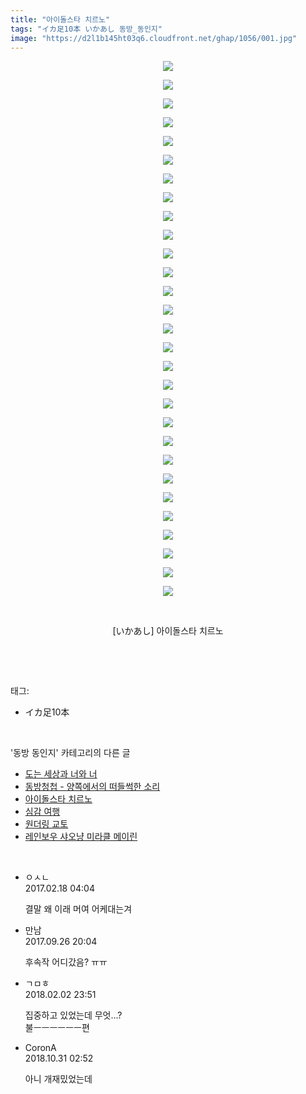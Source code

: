 ```yaml
---
title: "아이돌스타 치르노"
tags: "イカ足10本 いかあし 동방_동인지"
image: "https://d2l1b145ht03q6.cloudfront.net/ghap/1056/001.jpg"
---
```

<div class="article">
<p style="text-align: center; clear: none; float: none;"><img src="{{ site.imgserver1 }}/ghap/1056/001.jpg"/></p>
<p style="text-align: center; clear: none; float: none;"><img src="{{ site.imgserver1 }}/ghap/1056/002.jpg"/></p>
<p style="text-align: center; clear: none; float: none;"><img src="{{ site.imgserver1 }}/ghap/1056/003.jpg"/></p>
<p style="text-align: center; clear: none; float: none;"><img src="{{ site.imgserver1 }}/ghap/1056/004.jpg"/></p>
<p style="text-align: center; clear: none; float: none;"><img src="{{ site.imgserver1 }}/ghap/1056/005.jpg"/></p>
<p style="text-align: center; clear: none; float: none;"><img src="{{ site.imgserver1 }}/ghap/1056/006.jpg"/></p>
<p style="text-align: center; clear: none; float: none;"><img src="{{ site.imgserver1 }}/ghap/1056/007.jpg"/></p>
<p style="text-align: center; clear: none; float: none;"><img src="{{ site.imgserver1 }}/ghap/1056/008.jpg"/></p>
<p style="text-align: center; clear: none; float: none;"><img src="{{ site.imgserver1 }}/ghap/1056/009.jpg"/></p>
<p style="text-align: center; clear: none; float: none;"><img src="{{ site.imgserver1 }}/ghap/1056/010.jpg"/></p>
<p style="text-align: center; clear: none; float: none;"><img src="{{ site.imgserver1 }}/ghap/1056/011.jpg"/></p>
<p style="text-align: center; clear: none; float: none;"><img src="{{ site.imgserver1 }}/ghap/1056/012.jpg"/></p>
<p style="text-align: center; clear: none; float: none;"><img src="{{ site.imgserver1 }}/ghap/1056/013.jpg"/></p>
<p style="text-align: center; clear: none; float: none;"><img src="{{ site.imgserver1 }}/ghap/1056/014.jpg"/></p>
<p style="text-align: center; clear: none; float: none;"><img src="{{ site.imgserver1 }}/ghap/1056/015.jpg"/></p>
<p style="text-align: center; clear: none; float: none;"><img src="{{ site.imgserver1 }}/ghap/1056/016.jpg"/></p>
<p style="text-align: center; clear: none; float: none;"><img src="{{ site.imgserver1 }}/ghap/1056/017.jpg"/></p>
<p style="text-align: center; clear: none; float: none;"><img src="{{ site.imgserver1 }}/ghap/1056/018.jpg"/></p>
<p style="text-align: center; clear: none; float: none;"><img src="{{ site.imgserver1 }}/ghap/1056/019.jpg"/></p>
<p style="text-align: center; clear: none; float: none;"><img src="{{ site.imgserver1 }}/ghap/1056/020.jpg"/></p>
<p style="text-align: center; clear: none; float: none;"><img src="{{ site.imgserver1 }}/ghap/1056/021.jpg"/></p>
<p style="text-align: center; clear: none; float: none;"><img src="{{ site.imgserver1 }}/ghap/1056/022.jpg"/></p>
<p style="text-align: center; clear: none; float: none;"><img src="{{ site.imgserver1 }}/ghap/1056/023.jpg"/></p>
<p style="text-align: center; clear: none; float: none;"><img src="{{ site.imgserver1 }}/ghap/1056/024.jpg"/></p>
<p style="text-align: center; clear: none; float: none;"><img src="{{ site.imgserver1 }}/ghap/1056/025.jpg"/></p>
<p style="text-align: center; clear: none; float: none;"><img src="{{ site.imgserver1 }}/ghap/1056/026.jpg"/></p>
<p style="text-align: center; clear: none; float: none;"><img src="{{ site.imgserver1 }}/ghap/1056/027.jpg"/></p>
<p style="text-align: center; clear: none; float: none;"><img src="{{ site.imgserver1 }}/ghap/1056/028.jpg"/></p>
<p style="text-align: center; clear: none; float: none;"><img src="{{ site.imgserver1 }}/ghap/1056/029.jpg"/></p>
<p style="text-align: center; clear: none; float: none;"><br/></p>
<p style="text-align: center; clear: none; float: none;">[いかあし] 아이돌스타 치르노</p>
<p><br/></p>
</div><br/>
<div class="tagTrail">
<p>태그: </p>
<ul>
<li>イカ足10本</li>
</ul>
</div><br/>
<div class="another">
<p>'동방 동인지' 카테고리의 다른 글</p>
<ul>
<li><a href="/ghap_1058">도는 세상과 너와 너</a></li>
<li><a href="/ghap_1057">동방청첩 - 양쪽에서의 떠들썩한 소리</a></li>
<li><a href="/ghap_1056">아이돌스타 치르노</a></li>
<li><a href="/ghap_1054">심감 여행</a></li>
<li><a href="/ghap_1052">원더링 교토</a></li>
<li><a href="/ghap_1050">레인보우 샤오냥 미라클 메이린</a></li>
</ul>
</div><br/>
<div class="cb_module cb_fluid">
<div class="cb_wrt cb_profile">
<div class="comment">
<ul>
<li class="cb_thumb_off" id="comment14918143">
<div class="cb_comment_area">
<div class="cb_info_area">
<div class="cb_section">
<span class="cb_nick_name">ㅇㅅㄴ</span>
</div>
<div class="cb_section">
<span class="cb_date">2017.02.18 04:04 </span>
</div>
</div>
<div class="cb_dsc_comment">
<p class="cb_dsc">
											결말 왜 이래 머여 어케대는겨 
										</p>
</div>
</div></li>
<li class="cb_thumb_off" id="comment15091072">
<div class="cb_comment_area">
<div class="cb_info_area">
<div class="cb_section">
<span class="cb_nick_name">만남</span>
</div>
<div class="cb_section">
<span class="cb_date">2017.09.26 20:04 </span>
</div>
</div>
<div class="cb_dsc_comment">
<p class="cb_dsc">
											후속작 어디갔음? ㅠㅠ
										</p>
</div>
</div></li>
<li class="cb_thumb_off" id="comment15190551">
<div class="cb_comment_area">
<div class="cb_info_area">
<div class="cb_section">
<span class="cb_nick_name">ㄱㅁㅎ</span>
</div>
<div class="cb_section">
<span class="cb_date">2018.02.02 23:51 </span>
</div>
</div>
<div class="cb_dsc_comment">
<p class="cb_dsc">
											집중하고 있었는데 무엇...?<br/>
불ㅡㅡㅡㅡㅡㅡ편
										</p>
</div>
</div></li>
<li class="cb_thumb_off" id="comment15365342">
<div class="cb_comment_area">
<div class="cb_info_area">
<div class="cb_section">
<span class="cb_nick_name">CoronA</span>
</div>
<div class="cb_section">
<span class="cb_date">2018.10.31 02:52 </span>
</div>
</div>
<div class="cb_dsc_comment">
<p class="cb_dsc">
											아니 개재밌었는데
										</p>
</div>
</div></li>
</ul>
</div>
</div><!-- commentList close -->
</div><br/>

